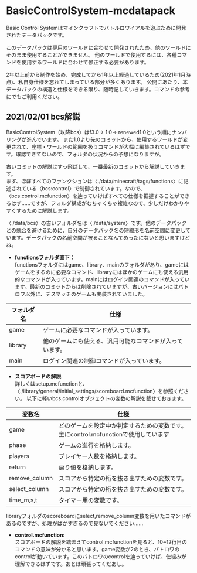 # BasicControlSystem-mcdatapack
Basic Control Systemはマインクラフトでバトルロワイアルを遊ぶために開発されたデータパックです。

このデータパックは専用のワールドに合わせて開発されたため、他のワールドにそのまま使用することができません。
他のワールドで使用するには、各種コマンドを使用するワールドに合わせて修正する必要があります。

2年以上前から制作を始め、完成してから1年以上経過しているため(2021年1月時点)、私自身仕様を忘れてしまっている部分が多くあります。
公開にあたり、本データパックの構造と仕様をできる限り、随時記していきます。コマンドの参考にでもご利用ください。

## 2021/02/01 bcs解説
BasicControlSystem（以降bcs）はf3.0→ 1.0→ renewed1.0という順にナンバリングが進んでいます。
また1.0より先のコミットから、使用するワールドが変更されて、座標・ワールドの範囲を扱うコマンドが大幅に編集されているはずです。確認できてないので、フォルダの状況からの予想になりますが。

古いコミットの解説はすっ飛ばして、一番最新のコミットから解説していきます。  
まず、ほぼすべてのファンクションは〈./data/minecraft/tags/functions〉に記述されている〈bcs:control〉で制御されています。なので、〈bcs:control.mcfunction〉を辿っていけばすべての仕様を把握することができるはず……ですが、フォルダ構成がむちゃくちゃ複雑なので、少しだけわかりやすくするために解説します。

〈./data/bcs〉の古いフォルダ名は〈./data/system〉です。他のデータパックとの競合を避けるために、自分のデータパック名の短縮形を名前空間に変更しています。データパックの名前空間が被ることなんてめったにないと思いますけどね。

* **functionsフォルダ直下：**  
functionsフォルダにはgame、library、mainのフォルダがあり、gameにはゲームをするのに必要なコマンド、libraryにはほかのゲームにも使える汎用的なコマンドが入っています。mainにはログイン関連のコマンドが入っています。最新のコミットからは削除されていますが、古いバージョンにはバトロワ以外に、デスマッチのゲームも実装されていました。

| フォルダ名 | 仕様                                                   |
| ---------- | ------------------------------------------------------ |
| game       | ゲームに必要なコマンドが入っています。                 |
| library    | 他のゲームにも使える、汎用可能なコマンドが入っています。 |
| main       | ログイン関連の制御コマンドが入っています。             |

* **スコアボードの解説**  
詳しくはsetup.mcfunctionと、〈./library/general/initial_settings/scoreboard.mcfunction〉を参照ください。
以下に軽いbcs.controlオブジェクトの変数の解説を載せておきます。

| 変数名        | 仕様                                                         |
| ------------- | ------------------------------------------------------------ |
| game          | どのゲームを設定中か判定するための変数です。主にcontrol.mcfunctionで使用しています |
| phase         | ゲームの進行を格納します。                                   |
| players       | プレイヤー人数を格納します。                                 |
| return        | 戻り値を格納します。                                         |
| remove_column | スコアから特定の桁を抜き出すための変数です。                 |
| select_column | スコアから特定の桁を抜き出すための変数です。                 |
| time_m,s,t    | タイマー用の変数です。                                       |

libraryフォルダのscoreboardにselect,remove_column変数を用いたコマンドがあるのですが、処理がばかすぎるので見ないでください……

* **control.mcfunction:**  
スコアボードの解説を踏まえてcontrol.mcfunctionを見ると、10~12行目のコマンドの意味が分かると思います。game変数が2のとき、バトロワのcontrolが動いています。このバトロワのcontrolを辿っていけば、仕組みが理解できるはずです。あとは頑張ってくだあし。
